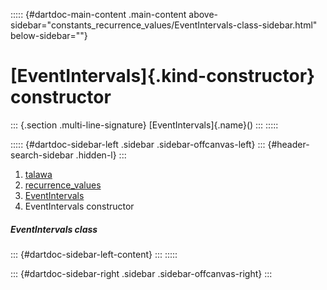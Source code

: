 ::::: {#dartdoc-main-content .main-content above-sidebar="constants_recurrence_values/EventIntervals-class-sidebar.html" below-sidebar=""}
<div>

# [EventIntervals]{.kind-constructor} constructor

</div>

::: {.section .multi-line-signature}
[EventIntervals]{.name}()
:::
:::::

::::: {#dartdoc-sidebar-left .sidebar .sidebar-offcanvas-left}
::: {#header-search-sidebar .hidden-l}
:::

1.  [talawa](../../index.html)
2.  [recurrence_values](../../constants_recurrence_values/)
3.  [EventIntervals](../../constants_recurrence_values/EventIntervals-class.html)
4.  EventIntervals constructor

##### EventIntervals class

::: {#dartdoc-sidebar-left-content}
:::
:::::

::: {#dartdoc-sidebar-right .sidebar .sidebar-offcanvas-right}
:::

